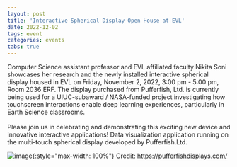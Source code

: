 ```yaml
---
layout: post
title: 'Interactive Spherical Display Open House at EVL'
date: 2022-12-02
tags: event
categories: events
tabs: true
---
```


Computer Science assistant professor and EVL affiliated faculty Nikita Soni showcases her research and the newly installed interactive spherical display housed in EVL on Friday, November 2, 2022, 3:00 pm - 5:00 pm, Room 2036 ERF.  The display purchased from Pufferfish, Ltd. is currently being used for a UIUC-subaward / NASA-funded project investigating how touchscreen interactions enable deep learning experiences, particularly in Earth Science classrooms.<br><br>
Please join us in celebrating and demonstrating this exciting new device and innovative interactive applications!
Data visualization application running on the multi-touch spherical display developed by Pufferfish.Ltd.

![image](https://www.evl.uic.edu/output/originals/sphereopenhouse.jpg-srcw.jpg){:style="max-width: 100%"}
Credit: https://pufferfishdisplays.com/

